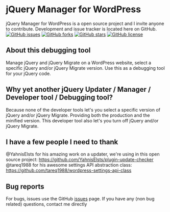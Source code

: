 # jQuery Manager for WordPress
jQuery Manager for WordPress is a open source project and I invite anyone to contribute.
Development and issue tracker is located here on GitHub.
[![GitHub issues](https://img.shields.io/github/issues/Remzi1993/wp-jquery-manager.svg)](https://github.com/Remzi1993/wp-jquery-manager/issues)
[![GitHub forks](https://img.shields.io/github/forks/Remzi1993/wp-jquery-manager.svg)](https://github.com/Remzi1993/wp-jquery-manager/network)
[![GitHub stars](https://img.shields.io/github/stars/Remzi1993/wp-jquery-manager.svg)](https://github.com/Remzi1993/wp-jquery-manager/stargazers)
[![GitHub license](https://img.shields.io/badge/license-GPLv3-blue.svg)](https://github.com/Remzi1993/wp-jquery-manager/blob/master/LICENSE)

## About this debugging tool
Manage jQuery and jQuery Migrate on a WordPress website, select a specific jQuery and/or jQuery Migrate version. Use this as a debugging tool for your jQuery code.

## Why yet another jQuery Updater / Manager / Developer tool / Debugging tool?
Because none of the developer tools let's you select a specific version of jQuery and/or jQuery Migrate. Providing both the production and the minified version.
This developer tool also let's you turn off jQuery and/or jQuery Migrate.

## I have a few people I need to thank
@YahnisElsts for his amazing work on a updater, we're using in this open source project: https://github.com/YahnisElsts/plugin-update-checker
@tareq1988 for his awesome settings API abstraction class: https://github.com/tareq1988/wordpress-settings-api-class

## Bug reports
For bugs, issues use the GitHub [issues](https://github.com/Remzi1993/wp-jquery-manager/issues) page.
If you have any (non bug related) questions, contact me directly
